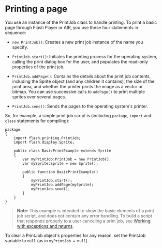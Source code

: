 # Printing a page

You use an instance of the PrintJob class to handle printing. To print a basic
page through Flash Player or AIR, you use these four statements in sequence:

- `new PrintJob()`: Creates a new print job instance of the name you specify.

- `PrintJob.start()`: Initiates the printing process for the operating system,
  calling the print dialog box for the user, and populates the read-only
  properties of the print job.

- `PrintJob.addPage()`: Contains the details about the print job contents,
  including the Sprite object (and any children it contains), the size of the
  print area, and whether the printer prints the image as a vector or bitmap.
  You can use successive calls to `addPage()` to print multiple sprites over
  several pages.

- `PrintJob.send()`: Sends the pages to the operating system's printer.

So, for example, a simple print job script is (including `package`, `import` and
`class` statements for compiling):

    package
    {
    	import flash.printing.PrintJob;
    	import flash.display.Sprite;

    	public class BasicPrintExample extends Sprite
    	{
    		var myPrintJob:PrintJob = new PrintJob();
    		var mySprite:Sprite = new Sprite();

    		public function BasicPrintExample()
    		{
    			myPrintJob.start();
    			myPrintJob.addPage(mySprite);
    			myPrintJob.send();
    		}
    	}
    }

> **Note:** This example is intended to show the basic elements of a print job
> script, and does not contain any error handling. To build a script that
> responds properly to a user canceling a print job, see
> [Working with exceptions and returns](./flash-runtime-tasks-and-system-printing.md#working-with-exceptions-and-returns).

To clear a PrintJob object's properties for any reason, set the PrintJob
variable to `null` (as in `myPrintJob = null`).
